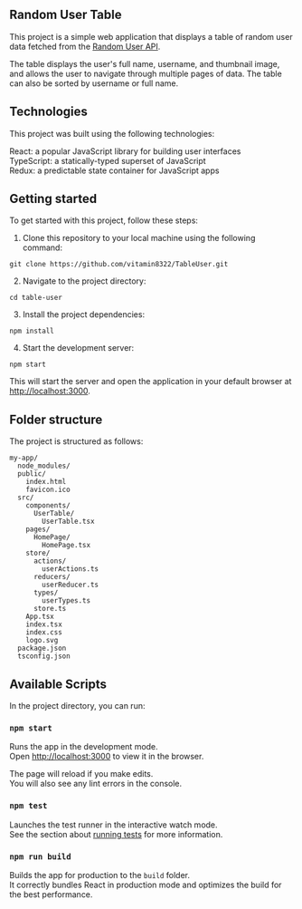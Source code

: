 ## Random User Table

This project is a simple web application that displays a table of random user data fetched from the [Random User API](https://randomuser.me/).

The table displays the user's full name, username, and thumbnail image, and allows the user to navigate through multiple pages of data. The table can also be sorted by username or full name.

## Technologies
This project was built using the following technologies:

React: a popular JavaScript library for building user interfaces <br>
TypeScript: a statically-typed superset of JavaScript <br>
Redux: a predictable state container for JavaScript apps

## Getting started

To get started with this project, follow these steps:

1. Clone this repository to your local machine using the following command:
```
git clone https://github.com/vitamin8322/TableUser.git
```

2. Navigate to the project directory:
```
cd table-user
```

3. Install the project dependencies:
```
npm install
```

4. Start the development server:
```
npm start
```
This will start the server and open the application in your default browser at [http://localhost:3000](http://localhost:3000).

## Folder structure
The project is structured as follows:

```
my-app/
  node_modules/
  public/
    index.html
    favicon.ico
  src/
    components/
      UserTable/
        UserTable.tsx
    pages/
      HomePage/
        HomePage.tsx
    store/
      actions/
        userActions.ts
      reducers/
        userReducer.ts
      types/
        userTypes.ts
      store.ts
    App.tsx
    index.tsx
    index.css
    logo.svg
  package.json
  tsconfig.json
```

## Available Scripts

In the project directory, you can run:

### `npm start`

Runs the app in the development mode.\
Open [http://localhost:3000](http://localhost:3000) to view it in the browser.

The page will reload if you make edits.\
You will also see any lint errors in the console.

### `npm test`

Launches the test runner in the interactive watch mode.\
See the section about [running tests](https://facebook.github.io/create-react-app/docs/running-tests) for more information.

### `npm run build`

Builds the app for production to the `build` folder.\
It correctly bundles React in production mode and optimizes the build for the best performance.
